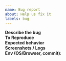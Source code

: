 ```yaml
---
name: Bug report
about: Help us fix it
labels: bug
---
```

**Describe the bug**  
**To Reproduce**  
**Expected behavior**  
**Screenshots / Logs**  
**Env (OS/Browser, commit):**
